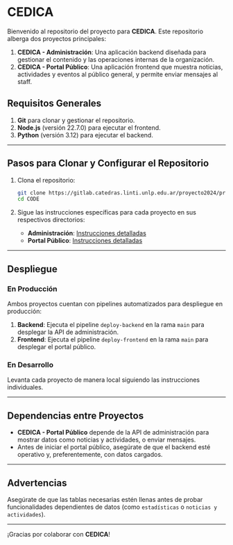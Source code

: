 # CEDICA

Bienvenido al repositorio del proyecto para **CEDICA**. Este repositorio alberga dos proyectos principales:

1. **CEDICA - Administración**: Una aplicación backend diseñada para gestionar el contenido y las operaciones internas de la organización.
2. **CEDICA - Portal Público**: Una aplicación frontend que muestra noticias, actividades y eventos al público general, y permite enviar mensajes al staff.

## Requisitos Generales

1. **Git** para clonar y gestionar el repositorio.
2. **Node.js** (versión 22.7.0) para ejecutar el frontend.
3. **Python** (versión 3.12) para ejecutar el backend.

---

## Pasos para Clonar y Configurar el Repositorio

1. Clona el repositorio:
    ```bash
    git clone https://gitlab.catedras.linti.unlp.edu.ar/proyecto2024/proyectos/grupo04/code.git
    cd CODE
    ```

2. Sigue las instrucciones específicas para cada proyecto en sus respectivos directorios:
   - **Administración**: [Instrucciones detalladas](./admin/README.md)
   - **Portal Público**: [Instrucciones detalladas](./portal/README.md)

---

## Despliegue

### En Producción

Ambos proyectos cuentan con pipelines automatizados para despliegue en producción:

1. **Backend**: Ejecuta el pipeline `deploy-backend` en la rama `main` para desplegar la API de administración.
2. **Frontend**: Ejecuta el pipeline `deploy-frontend` en la rama `main` para desplegar el portal público.

### En Desarrollo

Levanta cada proyecto de manera local siguiendo las instrucciones individuales.

---

## Dependencias entre Proyectos

- **CEDICA - Portal Público** depende de la API de administración para mostrar datos como noticias y actividades, o enviar mensajes.
- Antes de iniciar el portal público, asegúrate de que el backend esté operativo y, preferentemente, con datos cargados.

---

## Advertencias

Asegúrate de que las tablas necesarias estén llenas antes de probar funcionalidades dependientes de datos (como `estadísticas` o `noticias y actividades`).

---

¡Gracias por colaborar con **CEDICA**!